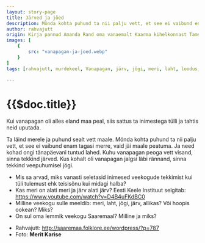 ```yaml
---
layout: story-page
title: Järved ja jõed
description: Mönda kohta puhund ta nii palju vett, et see ei vaibund enam tagasi merre, vaid jäi maale peatuma.
author: rahvajutt
origin: Kirja pannud Amanda Rand oma vanaemalt Kaarma kihelkonnast Tamsalu külast.
images: [
    {
        src: "vanapagan-ja-joed.webp"
    }
]
tags: [rahvajutt, murdekeel, Vanapagan, järv, jõgi, meri, laht, loodus, Kaarma]

---
```


# {{$doc.title}}

Kui vanapagan oli alles eland maa peal, siis sattus ta inimestega tülli ja tahtis neid uputada.

Ta läind merele ja puhund sealt vett maale. Mönda kohta puhund ta nii palju vett, et see ei vaibund enam tagasi merre, vaid jäi maale peatuma. Ja need kohad ongi tänapäevani tuntud lahed. Kuhu vanapagan peoga vett visand, sinna tekkind järved. Kus kohalt oli vanapagan jalgsi läbi rännand, sinna tekkind veepuhumisel jögi.



<story-author :author="author" :origin="origin"></story-author>

<!-- <story-dictionary :terms="dictionary"></story-dictionary> -->

<details-wrapper summary="Mis mõtted tekkisid?">

- Mis sa arvad, miks vanasti seletasid inimesed veekogude tekkimist kui tüli tulemust ehk teisisõnu kui midagi halba?
- Kas meri on alati meri ja järv alati järv? Eesti Keele Instituut selgitab: https://www.youtube.com/watch?v=D4B4uFKdBC0
- Milline veekogu sulle meeldib: meri, laht, jõgi, järv, allikas? Või hoopis ookean? Miks?
- On sul oma lemmik veekogu Saaremaal? Milline ja miks?

</details-wrapper>


<details-wrapper summary="Allikad" class="text-sm" icon="icon-park-outline:document-folder">

- Rahvajutt: http://saaremaa.folklore.ee/wordpress/?p=787
- Foto: **Merit Karise**

</details-wrapper>
